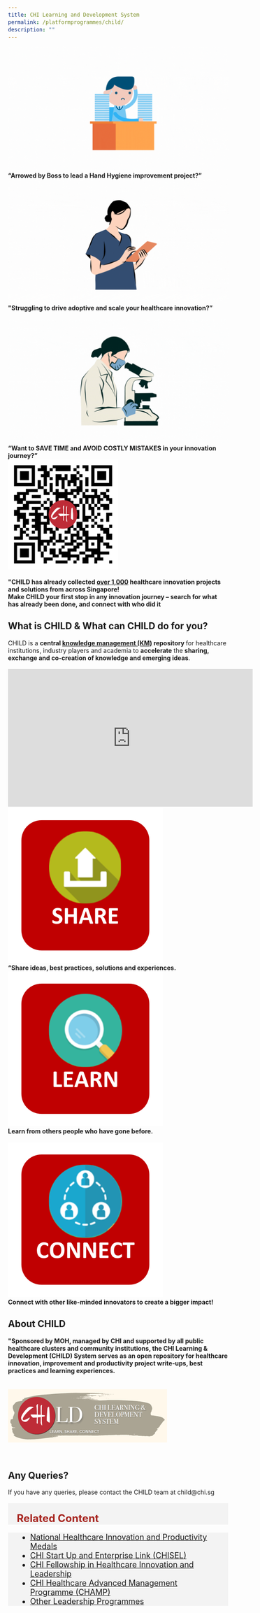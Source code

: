 ```yaml
---
title: CHI Learning and Development System
permalink: /platformprogrammes/child/
description: ""
---
```

<div class="row">
<div class="col"> 
<img src="/images/CHILD%20pictures/picture1.gif" alt="1st person"><br>
		<div class="header"><b>“Arrowed by Boss to lead a Hand Hygiene improvement project?” 
 </b></div>


</div>
	<div class="col"> 
<img src="/images/CHILD%20pictures/picture2.gif" alt="2nd person"><br>
	<div class="header"><b>"Struggling to drive adoptive and scale your healthcare innovation?”
 </b></div>
	
<br>

</div>
	<div class="col"> 
<img src="/images/CHILD%20pictures/picture3.gif" alt="3rd"><br>
	<div class="header"><b>“Want to SAVE TIME and AVOID COSTLY MISTAKES in your innovation journey?”
</b></div>
</div></div><div>
	
<div>
	<div class="row">
<div class="col"> 
<img src="/images/CHILD%20pictures/picture4.png" style="width:252px; height:252px;" alt="QR">
		<div class="header"><b>
 </b></div>


</div>
	<div class="col"> 
<br>
		<div class="header"><b>"CHILD has already collected <u>over 1,000</u> healthcare innovation projects and solutions from across Singapore!
<br>
Make CHILD your first stop in any innovation journey – search for what has already been done, and connect with who did it

 </b></div>
		</div></div><div></div></div></div>
		
<h2>What is CHILD &amp; What can CHILD do for you?</h2>
CHILD is a <b>central <u>knowledge management (KM)</u> repository </b>for 
 healthcare institutions, industry players and academia to <b>accelerate</b> the <b>sharing, exchange and co-creation of knowledge and emerging ideas</b>. <br><br>
 

<div style="text-align: center;">
<iframe allowfullscreen="" allow="accelerometer; autoplay; clipboard-write; encrypted-media; gyroscope; picture-in-picture; web-share" frameborder="0" title="YouTube video player" src="https://www.youtube.com/embed/-_j56iZxDIg" height="315" width="560"></iframe><br>    </div>
 
<div class="row">
<div class="col"> 
<img src="/images/CHILD%20pictures/sharee.svg" alt="1st"><br>
		<div class="header"><b>“Share ideas, best practices, solutions and experiences.
 </b></div>


</div>
	<div class="col"> 
<img src="/images/CHILD%20pictures/learnn.svg" alt="2nd person"><br>
	<div class="header"><b>Learn from others people who have gone before.
 </b></div>
	
<br>

</div>
	<div class="col"> 
<img src="/images/CHILD%20pictures/connect.svg" alt="3rd"><br>
	<div class="header"><b>Connect with other like-minded innovators to create a bigger impact!
</b></div>
</div></div><div>
<div>
	<h2>About CHILD</h2>
	<div>
	<div class="row">
<div class="col"> 
		<div class="header"><b>"Sponsored by MOH, managed by CHI and supported by all public healthcare clusters and community institutions, the CHI Learning &amp; Development (CHILD) System serves as an open repository for healthcare innovation, improvement and productivity project write-ups, best practices and learning experiences.
 </b></div><br>


</div>
	<div class="col"> 
<br>
		<img src="/images/CHILD%20pictures/picture8.png" alt="1st person"><br>
		<div class="header"><b>

 </b></div><br>
	</div></div><div>
	
<div>
	<h2>Any Queries?</h2>
	If you have any queries, please contact the CHILD team at <a>child@chi.sg</a> <br><br>
		
</div></div></div></div></div>

	
<div class="row" style="font-size:24px; font-weight: 700; color: #a6221c; background-color: #f3f3f3; padding: 20px 0px 0px 20px;"> Related Content</div>

<div class="row" style="font-size:18px ;background-color: #f3f3f3; padding: 0px 25px 0px 20px;">
	<ul>
		<li><a href="/platformprogrammes/nhipm/">National Healthcare Innovation and Productivity Medals</a></li>
		<li><a href="/platformprogrammes/chisel/">CHI Start Up and Enterprise Link (CHISEL)</a></li>
			<li><a href="/platformprogrammes/chi-fellowship/">CHI Fellowship in Healthcare Innovation and Leadership</a></li>
	<li><a href="/platformprogrammes/chi-champ/">CHI Healthcare Advanced Management Programme (CHAMP)</a></li>
	<li><a href="/platformprogrammes/otherprogrammes/">Other Leadership Programmes</a></li>
	</ul>
</div>